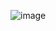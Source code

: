 ![image](https://github.com/R-SNGH/microservices-circuitbreaker-demo/assets/117880135/d93ed22d-29ab-4b0d-89f0-5942e3bb7b54)
